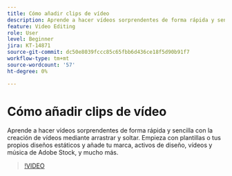 ```yaml
---
title: Cómo añadir clips de vídeo
description: Aprende a hacer vídeos sorprendentes de forma rápida y sencilla con la creación de vídeos con la función de arrastrar y soltar
feature: Video Editing
role: User
level: Beginner
jira: KT-14871
source-git-commit: dc50e8039fccc85c65fbb6d436ce18f5d90b91f7
workflow-type: tm+mt
source-wordcount: '57'
ht-degree: 0%

---
```


# Cómo añadir clips de vídeo

Aprende a hacer vídeos sorprendentes de forma rápida y sencilla con la creación de vídeos mediante arrastrar y soltar. Empieza con plantillas o tus propios diseños estáticos y añade tu marca, activos de diseño, vídeos y música de Adobe Stock, y mucho más.

>[!VIDEO](https://video.tv.adobe.com/v/3427071?quality=12&learn=on&hidetitle=true)
